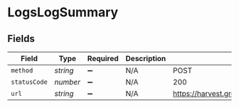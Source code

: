 # LogsLogSummary


## Fields

| Field                                        | Type                                         | Required                                     | Description                                  | Example                                      |
| -------------------------------------------- | -------------------------------------------- | -------------------------------------------- | -------------------------------------------- | -------------------------------------------- |
| `method`                                     | *string*                                     | :heavy_minus_sign:                           | N/A                                          | POST                                         |
| `statusCode`                                 | *number*                                     | :heavy_minus_sign:                           | N/A                                          | 200                                          |
| `url`                                        | *string*                                     | :heavy_minus_sign:                           | N/A                                          | https://harvest.greenhouse.io/v1/candidates/ |